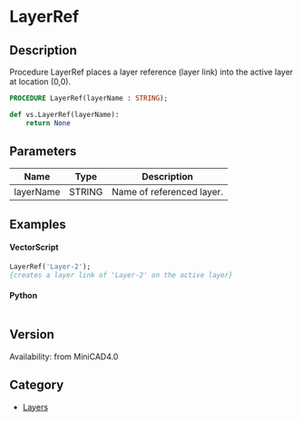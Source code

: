 # LayerRef

## Description
Procedure LayerRef places a layer reference (layer link) into the active layer at location (0,0).

```pascal
PROCEDURE LayerRef(layerName : STRING);
```

```python
def vs.LayerRef(layerName):
    return None
```

## Parameters
|Name|Type|Description|
|---|---|---|
|layerName|STRING|Name of referenced layer.|

## Examples
#### VectorScript ####
```pascal
LayerRef('Layer-2');
{creates a layer link of 'Layer-2' on the active layer}
```
#### Python ####
```python

```

## Version
Availability: from MiniCAD4.0

## Category
* [Layers](../Categories/Layers.md)
